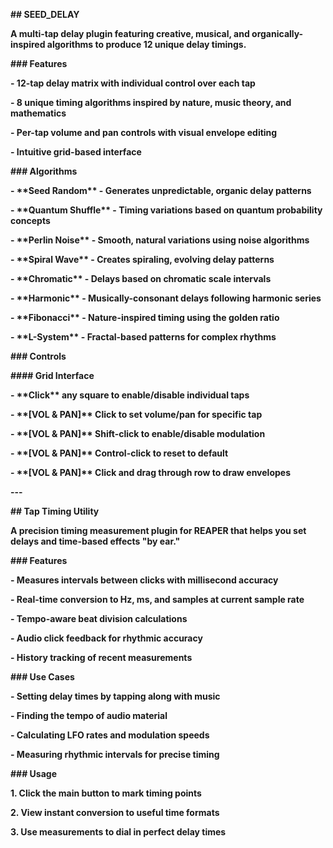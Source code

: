 

**## SEED\_DELAY**



**A multi-tap delay plugin featuring creative, musical, and organically-inspired algorithms to produce 12 unique delay timings.**



**### Features**

**- 12-tap delay matrix with individual control over each tap**

**- 8 unique timing algorithms inspired by nature, music theory, and mathematics**

**- Per-tap volume and pan controls with visual envelope editing**

**- Intuitive grid-based interface**



**### Algorithms**

**- \*\*Seed Random\*\* - Generates unpredictable, organic delay patterns**

**- \*\*Quantum Shuffle\*\* - Timing variations based on quantum probability concepts**

**- \*\*Perlin Noise\*\* - Smooth, natural variations using noise algorithms**

**- \*\*Spiral Wave\*\* - Creates spiraling, evolving delay patterns**

**- \*\*Chromatic\*\* - Delays based on chromatic scale intervals**

**- \*\*Harmonic\*\* - Musically-consonant delays following harmonic series**

**- \*\*Fibonacci\*\* - Nature-inspired timing using the golden ratio**

**- \*\*L-System\*\* - Fractal-based patterns for complex rhythms**



**### Controls**



**#### Grid Interface**

**- \*\*Click\*\* any square to enable/disable individual taps**

**- \*\*\[VOL \& PAN]\*\* Click to set volume/pan for specific tap**

**- \*\*\[VOL \& PAN]\*\* Shift-click to enable/disable modulation**

**- \*\*\[VOL \& PAN]\*\* Control-click to reset to default**

**- \*\*\[VOL \& PAN]\*\* Click and drag through row to draw envelopes**



**---**



**## Tap Timing Utility**



**A precision timing measurement plugin for REAPER that helps you set delays and time-based effects "by ear."**



**### Features**

**- Measures intervals between clicks with millisecond accuracy**

**- Real-time conversion to Hz, ms, and samples at current sample rate**

**- Tempo-aware beat division calculations**

**- Audio click feedback for rhythmic accuracy**

**- History tracking of recent measurements**



**### Use Cases**

**- Setting delay times by tapping along with music**

**- Finding the tempo of audio material**

**- Calculating LFO rates and modulation speeds**

**- Measuring rhythmic intervals for precise timing**



**### Usage**

**1. Click the main button to mark timing points**

**2. View instant conversion to useful time formats**

**3. Use measurements to dial in perfect delay times**





